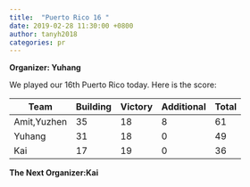 ```yaml
---
title:  "Puerto Rico 16 "
date: 2019-02-28 11:30:00 +0800
author: tanyh2018
categories: pr
--- 
```


**Organizer: Yuhang** 

We played our 16th Puerto Rico today. Here is the score: 

| Team                | Building | Victory | Additional | Total |
| --------------------| -------- | ------- | ---------- | ----- |
| Amit,Yuzhen         | 35       | 18      | 8          | 61    |
| Yuhang              | 31       | 18      | 0          | 49    |
| Kai                 | 17       | 19      | 0          | 36    |

**The Next Organizer:Kai**